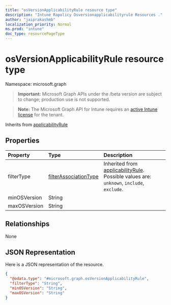 ```yaml
---
title: "osVersionApplicabilityRule resource type"
description: "Intune Rapolicy Osversionapplicabilityrule Resources ."
author: "jaiprakashmb"
localization_priority: Normal
ms.prod: "intune"
doc_type: resourcePageType
---
```


# osVersionApplicabilityRule resource type

Namespace: microsoft.graph

> **Important:** Microsoft Graph APIs under the /beta version are subject to change; production use is not supported.

> **Note:** The Microsoft Graph API for Intune requires an [active Intune license](https://go.microsoft.com/fwlink/?linkid=839381) for the tenant.




Inherits from [applicabilityRule](../resources/intune-rapolicy-applicabilityrule.md)

## Properties
|Property|Type|Description|
|:---|:---|:---|
|filterType|[filterAssociationType](../resources/intune-rapolicy-filterassociationtype.md)| Inherited from [applicabilityRule](../resources/intune-rapolicy-applicabilityrule.md). Possible values are: `unknown`, `include`, `exclude`.|
|minOSVersion|String||
|maxOSVersion|String||

## Relationships
None

## JSON Representation
Here is a JSON representation of the resource.
<!-- {
  "blockType": "resource",
  "@odata.type": "microsoft.graph.osVersionApplicabilityRule"
}
-->
``` json
{
  "@odata.type": "#microsoft.graph.osVersionApplicabilityRule",
  "filterType": "String",
  "minOSVersion": "String",
  "maxOSVersion": "String"
}
```
